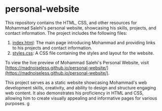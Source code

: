 # personal-website

This repository contains the HTML, CSS, and other resources for Mohammad Salehi's personal website, showcasing his skills, projects, and contact information. The project includes the following files:

1. [index.html](https://github.com/madnoiseless/personal-website/blob/main/index.html): The main page introducing Mohammad and providing links to his projects and contact information.
2. [styles.css](https://github.com/madnoiseless/personal-website/blob/main/index_files/styles.css): A CSS file containing the styles and layout for the website.

To view the live preview of Mohammad Salehi's Personal Website, visit [https://madnoiseless.github.io/personal-website/](https://madnoiseless.github.io/personal-website/).

This project serves as a static website showcasing Mohammad's web development skills, creativity, and ability to design and structure engaging web content. It also demonstrates his proficiency in HTML and CSS, allowing him to create visually appealing and informative pages for various purposes.
g
